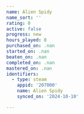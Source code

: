 ```yaml
---
name: Alien Spidy
name_sort: ''
rating: 0
active: false
progress: new
hours_played: 0
purchased_on: .nan
started_on: .nan
beaten_on: .nan
completed_on: .nan
mastered_on: .nan
identifiers:
  - type: steam
    appid: '207000'
    name: Alien Spidy
    synced_on: '2024-10-10'

---
```

